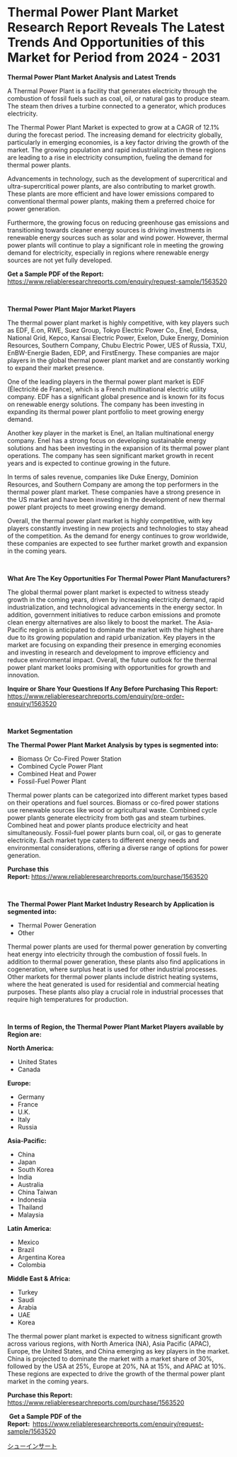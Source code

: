 <p><h1>Thermal Power Plant Market Research Report Reveals The Latest Trends And Opportunities of this Market for Period from 2024 - 2031</h1></p><p><strong>Thermal Power Plant Market Analysis and Latest Trends</strong></p>
<p><p>A Thermal Power Plant is a facility that generates electricity through the combustion of fossil fuels such as coal, oil, or natural gas to produce steam. The steam then drives a turbine connected to a generator, which produces electricity.</p><p>The Thermal Power Plant Market is expected to grow at a CAGR of 12.1% during the forecast period. The increasing demand for electricity globally, particularly in emerging economies, is a key factor driving the growth of the market. The growing population and rapid industrialization in these regions are leading to a rise in electricity consumption, fueling the demand for thermal power plants.</p><p>Advancements in technology, such as the development of supercritical and ultra-supercritical power plants, are also contributing to market growth. These plants are more efficient and have lower emissions compared to conventional thermal power plants, making them a preferred choice for power generation.</p><p>Furthermore, the growing focus on reducing greenhouse gas emissions and transitioning towards cleaner energy sources is driving investments in renewable energy sources such as solar and wind power. However, thermal power plants will continue to play a significant role in meeting the growing demand for electricity, especially in regions where renewable energy sources are not yet fully developed.</p></p>
<p><strong>Get a Sample PDF of the Report:&nbsp;</strong> <a href="https://www.reliableresearchreports.com/enquiry/request-sample/1563520">https://www.reliableresearchreports.com/enquiry/request-sample/1563520</a></p>
<p>&nbsp;</p>
<p><strong>Thermal Power Plant Major Market Players</strong></p>
<p><p>The thermal power plant market is highly competitive, with key players such as EDF, E.on, RWE, Suez Group, Tokyo Electric Power Co., Enel, Endesa, National Grid, Kepco, Kansai Electric Power, Exelon, Duke Energy, Dominion Resources, Southern Company, Chubu Electric Power, UES of Russia, TXU, EnBW-Energie Baden, EDP, and FirstEnergy. These companies are major players in the global thermal power plant market and are constantly working to expand their market presence.</p><p>One of the leading players in the thermal power plant market is EDF (Électricité de France), which is a French multinational electric utility company. EDF has a significant global presence and is known for its focus on renewable energy solutions. The company has been investing in expanding its thermal power plant portfolio to meet growing energy demand.</p><p>Another key player in the market is Enel, an Italian multinational energy company. Enel has a strong focus on developing sustainable energy solutions and has been investing in the expansion of its thermal power plant operations. The company has seen significant market growth in recent years and is expected to continue growing in the future.</p><p>In terms of sales revenue, companies like Duke Energy, Dominion Resources, and Southern Company are among the top performers in the thermal power plant market. These companies have a strong presence in the US market and have been investing in the development of new thermal power plant projects to meet growing energy demand.</p><p>Overall, the thermal power plant market is highly competitive, with key players constantly investing in new projects and technologies to stay ahead of the competition. As the demand for energy continues to grow worldwide, these companies are expected to see further market growth and expansion in the coming years.</p></p>
<p>&nbsp;</p>
<p><strong>What Are The Key Opportunities For Thermal Power Plant Manufacturers?</strong></p>
<p><p>The global thermal power plant market is expected to witness steady growth in the coming years, driven by increasing electricity demand, rapid industrialization, and technological advancements in the energy sector. In addition, government initiatives to reduce carbon emissions and promote clean energy alternatives are also likely to boost the market. The Asia-Pacific region is anticipated to dominate the market with the highest share due to its growing population and rapid urbanization. Key players in the market are focusing on expanding their presence in emerging economies and investing in research and development to improve efficiency and reduce environmental impact. Overall, the future outlook for the thermal power plant market looks promising with opportunities for growth and innovation.</p></p>
<p><strong>Inquire or Share Your Questions If Any Before Purchasing This Report:</strong> <a href="https://www.reliableresearchreports.com/enquiry/pre-order-enquiry/1563520">https://www.reliableresearchreports.com/enquiry/pre-order-enquiry/1563520</a></p>
<p>&nbsp;</p>
<p><strong>Market Segmentation</strong></p>
<p><strong>The Thermal Power Plant Market Analysis by types is segmented into:</strong></p>
<p><ul><li>Biomass Or Co-Fired Power Station</li><li>Combined Cycle Power Plant</li><li>Combined Heat and Power</li><li>Fossil-Fuel Power Plant</li></ul></p>
<p><p>Thermal power plants can be categorized into different market types based on their operations and fuel sources. Biomass or co-fired power stations use renewable sources like wood or agricultural waste. Combined cycle power plants generate electricity from both gas and steam turbines. Combined heat and power plants produce electricity and heat simultaneously. Fossil-fuel power plants burn coal, oil, or gas to generate electricity. Each market type caters to different energy needs and environmental considerations, offering a diverse range of options for power generation.</p></p>
<p><strong>Purchase this Report:&nbsp;</strong><a href="https://www.reliableresearchreports.com/purchase/1563520">https://www.reliableresearchreports.com/purchase/1563520</a></p>
<p>&nbsp;</p>
<p><strong>The Thermal Power Plant Market Industry Research by Application is segmented into:</strong></p>
<p><ul><li>Thermal Power Generation</li><li>Other</li></ul></p>
<p><p>Thermal power plants are used for thermal power generation by converting heat energy into electricity through the combustion of fossil fuels. In addition to thermal power generation, these plants also find applications in cogeneration, where surplus heat is used for other industrial processes. Other markets for thermal power plants include district heating systems, where the heat generated is used for residential and commercial heating purposes. These plants also play a crucial role in industrial processes that require high temperatures for production.</p></p>
<p>&nbsp;</p>
<p><strong>In terms of Region, the Thermal Power Plant Market Players available by Region are:</strong></p>
<p>
    <p> <strong> North America: </strong>
        <ul>
            <li>United States</li>
            <li>Canada</li>
        </ul>
        </p> 
    <p> <strong> Europe: </strong>
        <ul>
            <li>Germany</li>
            <li>France</li>
            <li>U.K.</li>
            <li>Italy</li>
            <li>Russia</li>
        </ul>
        </p> 
    <p> <strong> Asia-Pacific: </strong>
        <ul>
            <li>China</li>
            <li>Japan</li>
            <li>South Korea</li>
            <li>India</li>
            <li>Australia</li>
            <li>China Taiwan</li>
            <li>Indonesia</li>
            <li>Thailand</li>
            <li>Malaysia</li>
        </ul>
        </p> 
    <p> <strong> Latin America: </strong>
        <ul>
            <li>Mexico</li>
            <li>Brazil</li>
            <li>Argentina Korea</li>
            <li>Colombia</li>
        </ul>
        </p> 
    <p> <strong> Middle East & Africa: </strong>
        <ul>
            <li>Turkey</li>
            <li>Saudi</li>
            <li>Arabia</li>
            <li>UAE</li>
            <li>Korea</li>
        </ul>
    </p>
    </p>
<p><p>The thermal power plant market is expected to witness significant growth across various regions, with North America (NA), Asia Pacific (APAC), Europe, the United States, and China emerging as key players in the market. China is projected to dominate the market with a market share of 30%, followed by the USA at 25%, Europe at 20%, NA at 15%, and APAC at 10%. These regions are expected to drive the growth of the thermal power plant market in the coming years.</p></p>
<p><strong>Purchase this Report: </strong><a href="https://www.reliableresearchreports.com/purchase/1563520">https://www.reliableresearchreports.com/purchase/1563520</a></p>
<p>&nbsp;<strong>Get a Sample PDF of the Report:&nbsp;&nbsp;</strong><a href="https://www.reliableresearchreports.com/enquiry/request-sample/1563520">https://www.reliableresearchreports.com/enquiry/request-sample/1563520</a></p>
<p><strong></strong></p>
<p><p><a href="https://medium.com/@barbarakss89/%E3%82%B7%E3%83%A5%E3%83%BC%E3%83%AC%E3%83%BC%E3%82%B9%E5%B8%82%E5%A0%B4%E3%81%AE%E8%A6%8F%E6%A8%A1-%E5%B8%82%E5%A0%B4%E3%81%AE%E8%A6%8B%E9%80%9A%E3%81%97%E3%81%A8%E5%B8%82%E5%A0%B4%E4%BA%88%E6%B8%AC-2024%E5%B9%B4%E3%81%8B%E3%82%892031%E5%B9%B4-d26e840e10c6">シューインサート</a></p></p>